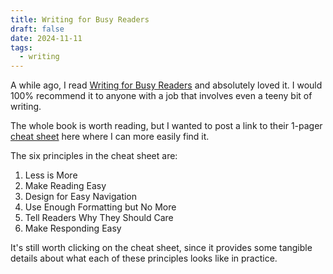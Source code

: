 ```yaml
---
title: Writing for Busy Readers
draft: false
date: 2024-11-11
tags:
  - writing
---
```

A while ago, I read [Writing for Busy Readers](https://writingforbusyreaders.com/) and absolutely loved it. I would 100% recommend it to anyone with a job that involves even a teeny bit of writing.

The whole book is worth reading, but I wanted to post a link to their 1-pager [cheat sheet](https://writingforbusyreaders.com/wp-content/uploads/2023/10/Writing-for-Busy-Readers-Checklist.pdf) here where I can more easily find it.

The six principles in the cheat sheet are:

1. Less is More
2. Make Reading Easy
3. Design for Easy Navigation
4. Use Enough Formatting but No More
5. Tell Readers Why They Should Care
6. Make Responding Easy

It's still worth clicking on the cheat sheet, since it provides some tangible details about what each of these principles looks like in practice.
